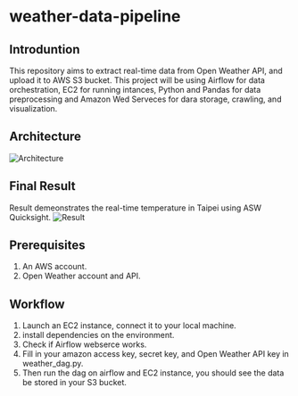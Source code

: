 # weather-data-pipeline
## Introduntion
This repository aims to extract real-time data from Open Weather API, and upload it to AWS S3 bucket. This project will be using Airflow for data orchestration, EC2 for running intances, Python and Pandas for data preprocessing and Amazon Wed Serveces for dara storage, crawling, and visualization. 

## Architecture
![Architecture]([Images/architecture.pdf](https://github.com/Valerie-Fan/weather-data-pipeline/blob/main/Images/architecture.pdf))


## Final Result
Result demeonstrates the real-time temperature in Taipei using ASW Quicksight.
![Result]([Images/result.pdf](https://github.com/Valerie-Fan/weather-data-pipeline/blob/main/Images/result.pdf))


## Prerequisites 
1. An AWS account.
2. Open Weather account and API.

## Workflow
1. Launch an EC2 instance, connect it to your local machine.
2. install dependencies on the environment.
3. Check if Airflow webserce works.
4. Fill in your amazon access key, secret key, and Open Weather API key in weather_dag.py.
5. Then run the dag on airflow and EC2 instance, you should see the data be stored in your S3 bucket.

